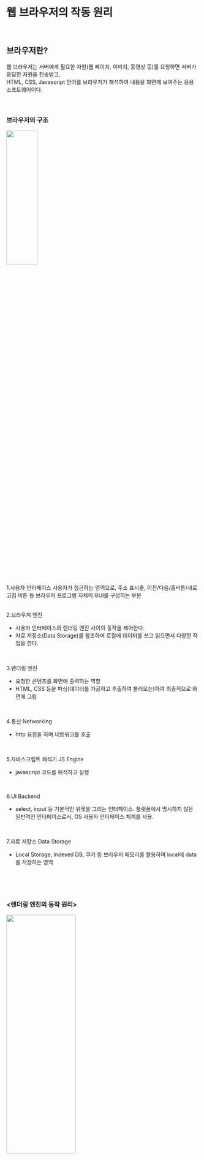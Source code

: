# 웹 브라우저의 작동 원리
<br/>

## 브라우저란?

웹 브라우저는 서버에게 필요한 자원(웹 페이지, 이미지, 동영상 등)를 요청하면 서버가 응답한 자원을 전송받고,    
HTML, CSS, Javascript 언어를 브라우저가 해석하여 내용을 화면에 보여주는 응용 소프트웨어이다.
<br/>
<br/>
<br/>
 
### 브라우저의 구조   
<img src="https://user-images.githubusercontent.com/101058125/187609484-200283e5-0a90-49a6-bb3e-a72fd8659f86.png" width="40%" height="30%" title="px(픽셀) 크기 설정" alt=""></img> 

1.사용자 인터페이스
사용자가 접근하는 영역으로, 주소 표시줄, 이전/다음/홈버튼/새로고침 버튼 등 브라우저 프로그램 자체의 GUI를 구성하는 부분
<br/>
<br/>

2.브라우저 엔진
- 사용자 인터페이스와 렌더링 엔진 사이의 동작을 제어한다.
- 자료 저장소(Data Storage)를 참조하며 로컬에 데이터를 쓰고 읽으면서 다양한 작업을 한다.
<br/>

3.렌더링 엔진
- 요청한 콘텐츠를 화면에 출력하는 역할
- HTML, CSS 등을 파싱(데이터를 가공하고 추출하여 불러오는)하여 최종적으로 화면에 그림
<br/>

4.통신 Networking
- http 요청을 하며 네트워크를 호출
<br/>

5.자바스크립트 해석기 JS Engine
- javascript 코드를 해석하고 실행
<br/>

6.UI Backend
- select, input 등 기본적인 위젯을 그리는 인터페이스. 플랫폼에서 명시하지 않은 일반적인 인터페이스로서, OS 사용자 인터페이스 체계를 사용.
<br/>

7.자료 저장소 Data Storage
- Local Storage, Indexed DB, 쿠키 등 브라우저 메모리를 활용하여 local에 data를 저장하는 영역
<br/>
<br/>
<br/>


### <렌더링 엔진의 동작 원리>    
<img src="https://user-images.githubusercontent.com/101058125/187609676-29d8b459-b8e8-4e76-9c97-1d5d331df2f9.png" width="60%" height="40%" title="px(픽셀) 크기 설정" alt=""></img>   
###### 이는 렌더링 엔진의 크게 나눈 동작 과정으로, 각 단계에 해당하는 설명을 더 세부적이게 나누어 아래에 할 예정
<br/>
<br/>


<img src="https://user-images.githubusercontent.com/101058125/187609692-7b19335e-1afa-49ae-8bbf-788ef2fc8d2f.png" width="80%" height="60%" title="px(픽셀) 크기 설정" alt=""></img>   
###### 웹킷 엔진(크롬, 사파리용 렌더링 엔진)의 세부적인 과정 예시


① 브라우저는 서버로부터 HTML 문서를 모두 전달 받는다. 렌더링 엔진은 전달받은 *HTML 문서를 파싱하여(브라우저가 코드를 이해하고 사용할 수 있는 구조로 변환하여) *DOM 트리를 구축한다.   
② 외부 CSS 파일과 함께 포함된 스타일 요소를 파싱한다.    
③ DOM 트리와 ②의 결과물(CSSOM)을 합쳐 *렌더 트리를 구축한다.   
④ 렌더 트리의 각 *노드에 대해서 화면 상에서 어디에 배치할 지 결정한다.    
⑤ UI백엔드에서 렌더 트리를 그리게 되고, 화면에 우리가 볼 수 있도록 출력된다.   
<br/>
<br/>


① HTML 파싱 후 DOM 트리 구축
*파싱
- 문서 파싱: 브라우저가 코드를 이해하고 사용할 수 있는 구조로 변환하는 것을 의미. 
    - 파싱 결과는 보통 문서 구조를 나타내는 *노드 트리인데 파싱 트리(parse tree) 또는 문법 트리(syntax tree)라고 부른다.
    - 노드 트리 : 노드는 트리 구조로 정렬되기도 한다. 노드는 하나의 자료 구조에 포함된 정보를 표현한다. 이 노드들은 값이나 조건을 포함할 수 있으며 다른 독립된 자료 구조의 역할을 할 가능성이 있다.   
<br/>

￼![helloworld-59361-5](https://user-images.githubusercontent.com/101058125/187609714-ea1469f9-4df3-4994-908b-f8f1fb809166.png).  

###### 수학 표현식을 파싱한 트리 노드 예시


*DOM(Document Object Model)
- 크게는 웹 브라우저가 HTML 페이지를 인식하는 방식을 의미하며, 좁게는 document 객체와 관련된 객체의 집합이다
    - Document Object란 <html>, <body> 등 html 문서들의 태그들을 Javascript가 이용할 수 있는 객체(object)로 만든 것
    - DOM은 웹 페이지를 스크립트 또는 프로그래밍 언어들에서 사용될 수 있게 연결시켜주는 역할을 담당
    - 문서의 모든 element - 전체 문서, 헤드, 문서 안의 table, table header, table cell 안의 text - 는 문서를 위한 document object model 의 한 부분이다. 

*DOM 트리
- DOM을 트리 구조화 시킨 것

<img src="https://user-images.githubusercontent.com/101058125/187609738-de8abf9b-599b-4662-958f-d3771c934481.png" width="40%" height="30%" title="px(픽셀) 크기 설정" alt=""></img>  
 <br/>



② 외부 CSS 파일과 함께 포함된 스타일 요소를 파싱한다 : CSSOM(CSS Object Model) 생성
- ①에서 HTML로 DOM을 생성하는 과정처럼 CSS에도 이루어지는 과정이다
- 브라우저가 이해하고 처리할 수 있는 형식(Style Rules)로 변환된다 
<br/>



③ DOM 트리와 ②의 결과물(CSSOM)을 합쳐 *렌더 트리를 구축한다. 
- DOM(내용을 구성)과 CSSOM(스타일을 구성)이 합쳐지는 과정 진행한다.
- DOM + CSSOM => Render Tree(브라우저가 앞의 두가지를 병합하여 화면에 픽셀을 렌더링 하기 위한 마지막 단계)
 <br/>


*Render Tree 구축 과정
1.DOM 트리를 읽으며 각 노드들에 표시를한다.   
2.표시된 노드들에 CSSOM 스타일 규칙을 알맞게 적용한다.    
3.표시된 노드들을 콘텐츠와 스타일이 적용된 상태를 내보낸다.   
<br/>


④ 렌더 트리의 각 *노드에 대해서 화면 상에서 어디에 배치할 지 결정한다.
- 객체들에 위치와 크기를 결정해주어 화면 어디에 배치될 지 결정

⑤ UI백엔드에서 렌더 트리를 그리게 되고, 화면에 우리가 볼 수 있도록 출력된다.
- 렌더 트리의 각 노드들이 화면의 픽셀로 나타나고, 렌더 트리를 그리는 과정이 완료되면 화면에 우리가 보는 콘텐츠가 표현되는 것이다

참고 : https://d2.naver.com/helloworld/59361
